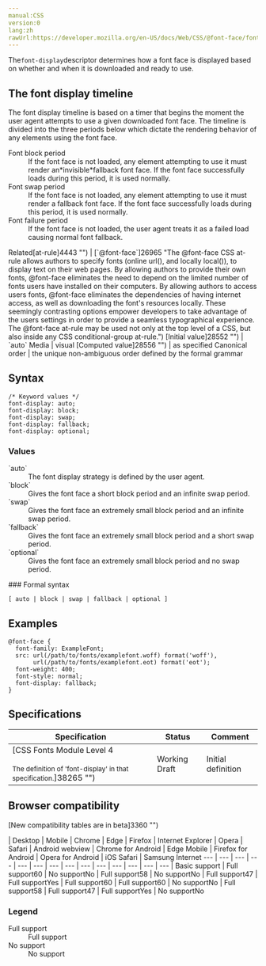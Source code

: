 ```yaml
---
manual:CSS
version:0
lang:zh
rawUrl:https://developer.mozilla.org/en-US/docs/Web/CSS/@font-face/font-display
---
```






The`font-display`descriptor determines how a font face is displayed based on whether and when it is downloaded and ready to use.


## The font display timeline<a name="The_font_display_timeline"></a>


The font display timeline is based on a timer that begins the moment the user agent attempts to use a given downloaded font face. The timeline is divided into the three periods below which dictate the rendering behavior of any elements using the font face.

<dl><dt id=''>Font block period</dt><dd>If the font face is not loaded, any element attempting to use it must render an*invisible*fallback font face. If the font face successfully loads during this period, it is used normally.</dd><dt id=''>Font swap period</dt><dd>If the font face is not loaded, any element attempting to use it must render a fallback font face. If the font face successfully loads during this period, it is used normally.</dd><dt id=''>Font failure period</dt><dd>If the font face is not loaded, the user agent treats it as a failed load causing normal font fallback.</dd></dl>
Related[at-rule]4443 "") | [`@font-face`]26965 "The @font-face CSS at-rule allows authors to specify fonts (online url(), and locally local()), to display text on their web pages. By allowing authors to provide their own fonts, @font-face eliminates the need to depend on the limited number of fonts users have installed on their computers. By allowing authors to access users fonts, @font-face eliminates the dependencies of having internet access, as well as downloading the font's resources locally. These seemingly contrasting options empower developers to take advantage of the users settings in order to provide a seamless typographical experience. The @font-face at-rule may be used not only at the top level of a CSS, but also inside any CSS conditional-group at-rule.") 
[Initial value]28552 "") | `auto` 
Media | visual 
[Computed value]28556 "") | as specified 
Canonical order | the unique non-ambiguous order defined by the formal grammar 


## Syntax<a name="Syntax"></a>

```
/* Keyword values */
font-display: auto;
font-display: block;
font-display: swap;
font-display: fallback;
font-display: optional;
```

### Values<a name="Values"></a>
<dl><dt id=''>`auto`</dt><dd>The font display strategy is defined by the user agent.</dd><dt id=''>`block`</dt><dd>Gives the font face a short block period and an infinite swap period.</dd><dt id=''>`swap`</dt><dd>Gives the font face an extremely small block period and an infinite swap period.</dd><dt id=''>`fallback`</dt><dd>Gives the font face an extremely small block period and a short swap period.</dd><dt id=''>`optional`</dt><dd>Gives the font face an extremely small block period and no swap period.</dd></dl>
### Formal syntax<a name="Formal_syntax"></a>

```
[ auto | block | swap | fallback | optional ]
```

## Examples<a name="Examples"></a>

```
@font-face {
  font-family: ExampleFont;
  src: url(/path/to/fonts/examplefont.woff) format('woff'),
       url(/path/to/fonts/examplefont.eot) format('eot');
  font-weight: 400;
  font-style: normal;
  font-display: fallback;
} 

```

## Specifications<a name="Specifications"></a>

Specification | Status | Comment 
 ---  |  ---  |  ---  | 
[CSS Fonts Module Level 4<br></br><small>The definition of &#39;font-display&#39; in that specification.</small>]38265 "") | Working Draft | Initial definition 


## Browser compatibility<a name="Browser_compatibility"></a>
[New compatibility tables are in beta<i></i>]3360 "")

 | <abbr>Desktop<i></i></abbr> | <abbr>Mobile<i></i></abbr> 
 | <abbr>Chrome<i></i></abbr> | <abbr>Edge<i></i></abbr> | <abbr>Firefox<i></i></abbr> | <abbr>Internet Explorer<i></i></abbr> | <abbr>Opera<i></i></abbr> | <abbr>Safari<i></i></abbr> | <abbr>Android webview<i></i></abbr> | <abbr>Chrome for Android<i></i></abbr> | <abbr>Edge Mobile<i></i></abbr> | <abbr>Firefox for Android<i></i></abbr> | <abbr>Opera for Android<i></i></abbr> | <abbr>iOS Safari<i></i></abbr> | <abbr>Samsung Internet<i></i></abbr> 
 ---  |  ---  |  ---  |  ---  |  ---  |  ---  |  ---  |  ---  |  ---  |  ---  |  ---  |  ---  |  ---  |  ---  | 
Basic support | <abbr>Full support</abbr>60 | <abbr>No support</abbr>No | <abbr>Full support</abbr>58 | <abbr>No support</abbr>No | <abbr>Full support</abbr>47 | <abbr>Full support</abbr>Yes | <abbr>Full support</abbr>60 | <abbr>Full support</abbr>60 | <abbr>No support</abbr>No | <abbr>Full support</abbr>58 | <abbr>Full support</abbr>47 | <abbr>Full support</abbr>Yes | <abbr>No support</abbr>No 


### Legend<a name="Legend"></a>
<dl><dt id=''><abbr>Full support</abbr></dt><dd>Full support</dd><dt id=''><abbr>No support</abbr></dt><dd>No support</dd></dl>




